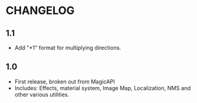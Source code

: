 # CHANGELOG

## 1.1

 - Add "*1" format for multiplying directions.

## 1.0

 - First release, broken out from MagicAPI
 - Includes: Effects, material system, Image Map, Localization, NMS and other various utilities.